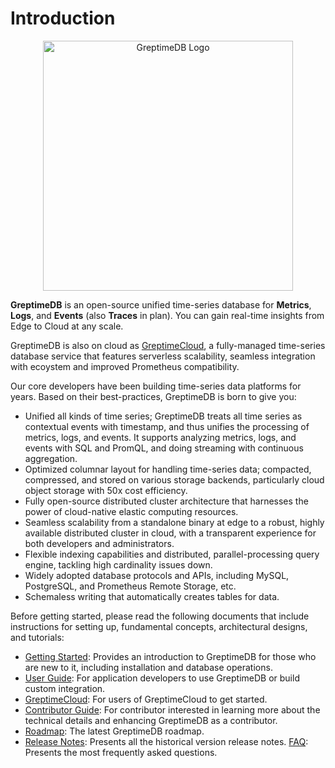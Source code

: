 # Introduction

<p align="center">
    <img src="/logo-greptimedb.png" alt="GreptimeDB Logo" width="400"/>
</p>

**GreptimeDB** is an open-source unified time-series database for **Metrics**, **Logs**, and **Events** (also **Traces** in plan). You can gain real-time insights from Edge to Cloud at any scale.

GreptimeDB is also on cloud as [GreptimeCloud](https://greptime.com/product/cloud),
a fully-managed time-series database service that features serverless scalability,
seamless integration with ecoystem and improved Prometheus compatibility.

Our core developers have been building time-series data platforms for years. Based on their best-practices, GreptimeDB is born to give you:

- Unified all kinds of time series; GreptimeDB treats all time series as contextual events with timestamp, and thus unifies the processing of metrics, logs, and events. It supports analyzing metrics, logs, and events with SQL and PromQL, and doing streaming with continuous aggregation.
- Optimized columnar layout for handling time-series data; compacted, compressed, and stored on various storage backends, particularly cloud object storage with 50x cost efficiency.
- Fully open-source distributed cluster architecture that harnesses the power of cloud-native elastic computing resources.
- Seamless scalability from a standalone binary at edge to a robust, highly available distributed cluster in cloud, with a transparent experience for both developers and administrators.
- Flexible indexing capabilities and distributed, parallel-processing query engine, tackling high cardinality issues down.
- Widely adopted database protocols and APIs, including MySQL, PostgreSQL, and Prometheus Remote Storage, etc.
- Schemaless writing that automatically creates tables for data.

Before getting started, please read the following documents that include instructions for setting up, fundamental concepts, architectural designs, and tutorials:

- [Getting Started][1]: Provides an introduction to GreptimeDB for those who are new to it, including installation and database operations.
- [User Guide][2]: For application developers to use GreptimeDB or build custom integration.
- [GreptimeCloud][6]: For users of GreptimeCloud to get started.
- [Contributor Guide][3]: For contributor interested in learning more about the technical details and enhancing GreptimeDB as a contributor.
- [Roadmap][7]: The latest GreptimeDB roadmap.
- [Release Notes][4]: Presents all the historical version release notes.
 [FAQ][5]: Presents the most frequently asked questions.

[1]: ./getting-started/overview.md
[2]: ./user-guide/overview.md
[3]: ./contributor-guide/overview.md
[4]: /release-notes/
[5]: ./faq-and-others/faq.md
[6]: ./greptimecloud/overview.md
[7]: https://www.greptime.com/blogs/2024-02-29-greptimedb-2024-roadmap
